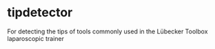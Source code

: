 # tipdetector
For detecting the tips of tools commonly used in the Lübecker Toolbox laparoscopic trainer
